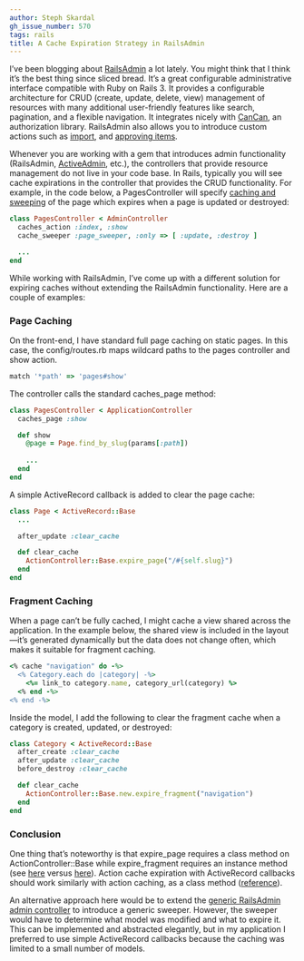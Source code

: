 ```yaml
---
author: Steph Skardal
gh_issue_number: 570
tags: rails
title: A Cache Expiration Strategy in RailsAdmin
---
```




I’ve been blogging about [RailsAdmin](https://github.com/sferik/rails_admin) a lot lately. You might think that I think it’s the best thing since sliced bread. It’s a great configurable administrative interface compatible with Ruby on Rails 3. It provides a configurable architecture for CRUD (create, update, delete, view) management of resources with many additional user-friendly features like search, pagination, and a flexible navigation. It integrates nicely with [CanCan](https://github.com/ryanb/cancan), an authorization library. RailsAdmin also allows you to introduce custom actions such as [import](/blog/2012/02/01/railsadmin-import-part-2), and [approving items](/blog/2012/03/15/railsadmin-custom-action-case-study).

Whenever you are working with a gem that introduces admin functionality (RailsAdmin, [ActiveAdmin](https://activeadmin.info/), etc.), the controllers that provide resource management do not live in your code base. In Rails, typically you will see cache expirations in the controller that provides the CRUD functionality. For example, in the code below, a PagesController will specify [caching and sweeping](https://apidock.com/rails/ActionController/Caching/Sweeping) of the page which expires when a page is updated or destroyed:

```ruby
class PagesController < AdminController
  caches_action :index, :show
  cache_sweeper :page_sweeper, :only => [ :update, :destroy ]

  ...
end
```

While working with RailsAdmin, I’ve come up with a different solution for expiring caches without extending the RailsAdmin functionality. Here are a couple of examples:

### Page Caching

On the front-end, I have standard full page caching on static pages. In this case, the config/routes.rb maps wildcard paths to the pages controller and show action.

```ruby
match '*path' => 'pages#show'
```

The controller calls the standard caches_page method:

```ruby
class PagesController < ApplicationController
  caches_page :show

  def show
    @page = Page.find_by_slug(params[:path])
    
    ...
  end
end
```

A simple ActiveRecord callback is added to clear the page cache:

```ruby
class Page < ActiveRecord::Base
  ...

  after_update :clear_cache

  def clear_cache
    ActionController::Base.expire_page("/#{self.slug}")
  end
end
```

### Fragment Caching

When a page can’t be fully cached, I might cache a view shared across the application. In the example below, the shared view is included in the layout—​it’s generated dynamically but the data does not change often, which makes it suitable for fragment caching.

```ruby
<% cache "navigation" do -%>
  <% Category.each do |category| -%>
    <%= link_to category.name, category_url(category) %>
  <% end -%>
<% end -%>
```

Inside the model, I add the following to clear the fragment cache when a category is created, updated, or destroyed:

```ruby
class Category < ActiveRecord::Base
  after_create :clear_cache
  after_update :clear_cache
  before_destroy :clear_cache

  def clear_cache
    ActionController::Base.new.expire_fragment("navigation")
  end
end
```

### Conclusion

One thing that’s noteworthy is that expire_page requires a class method on ActionController::Base while expire_fragment requires an instance method (see [here](https://github.com/rails/rails/blob/5284e650be321273a2bb68bf4baa8adeb6bc586b/actionpack/lib/action_controller/caching/pages.rb) versus [here](https://github.com/rails/rails/blob/5284e650be321273a2bb68bf4baa8adeb6bc586b/actionpack/lib/action_controller/caching/fragments.rb)). Action cache expiration with ActiveRecord callbacks should work similarly with action caching, as a class method ([reference](https://github.com/rails/rails/blob/5284e650be321273a2bb68bf4baa8adeb6bc586b/actionpack/lib/action_controller/caching/actions.rb)).

An alternative approach here would be to extend the [generic RailsAdmin admin controller](https://github.com/sferik/rails_admin/blob/master/app/controllers/rails_admin/main_controller.rb) to introduce a generic sweeper. However, the sweeper would have to determine what model was modified and what to expire it. This can be implemented and abstracted elegantly, but in my application I preferred to use simple ActiveRecord callbacks because the caching was limited to a small number of models.


